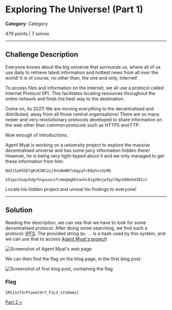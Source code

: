 # Exploring The Universe! (Part 1)

**Category**: Category

479 points | 7 solves

----

## Challenge Description

Everyone knows about the big universe that surrounds us, where all of us use daily to retrieve latest information and hottest news from all over the world! It is of course, no other than, the one and only, Internet!

To access files and information on the Internet, we all use a protocol called Internet Protocol (IP). This facilitates locating resources throughout the entire network and finds the best way to the destination.

Come on, its 2021! We are moving everything to the decentralised and distributed, away from all those central organisations! There are so many newer and very revolutionary protocols developed to share information on the web other than common protocols such as HTTPS and FTP.

Now enough of introductions.

Agent Myat is working on a university project to explore the massive decentralised universe and has some juicy information hidden there!
However, he is being very tight-lipped about it and we only managed to get these information from him:

`QmZ15yK5GE7gKzKSNC2yj9nLWwNH7sbgyyFcE8pSvzSLMQ`

`k51qzi5uqu5dgrhngvuucsfv4mqmg8btaxhc8zg20ojwfpyl9gcb08ek4381it`

Locate his hidden project and unveal his findings to everyone!

----

## Solution

Reading the description, we can see that we have to look for some decentralised protocol. After doing some searching, we find such a protocol: [IPFS](https://en.wikipedia.org/wiki/InterPlanetary_File_System). The provided string `Qm...` is a hash used by this system, and we can use that to access [Agent Myat's project](https://ipfs.io/ipfs/QmZ15yK5GE7gKzKSNC2yj9nLWwNH7sbgyyFcE8pSvzSLMQ)!

![Screenshot of Agent Myat's web page](https://user-images.githubusercontent.com/40383042/147538504-03cc12f1-b107-4ae0-a90a-a403693e2370.png)

We can then find the flag on the blog page, in the first blog post:

![Screenshot of first blog post, containing the flag](https://user-images.githubusercontent.com/40383042/147538566-131633a6-51da-4db9-a036-9dfad85b29f5.png)

### Flag

```text
IRS{1nT3rP1anet4rY_F1L3_sYs8emz}
```

[Part 2 >](../../Forensics/Exploring%20The%20Universe%21%20%28Part%202%29)
